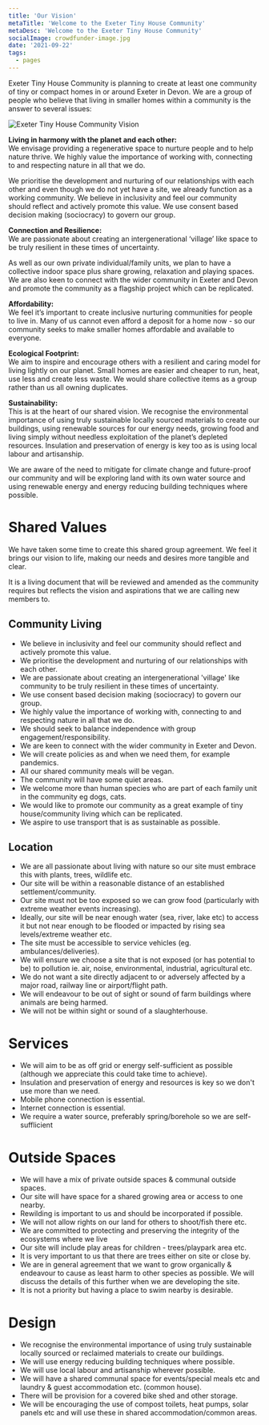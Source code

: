 ```yaml
---
title: 'Our Vision'
metaTitle: 'Welcome to the Exeter Tiny House Community'
metaDesc: 'Welcome to the Exeter Tiny House Community'
socialImage: crowdfunder-image.jpg
date: '2021-09-22'
tags:
  - pages
---
```


Exeter Tiny House Community is planning to create at least one community of tiny or compact homes in or around Exeter in Devon. We are a group of people who believe that living in smaller homes within a community is the answer to several issues:

![Exeter Tiny House Community Vision](/crowdfunder-image.jpg#right)

**Living in harmony with the planet and each other:**  
We envisage providing a regenerative space to nurture people and to help nature thrive. We highly value the importance of working with, connecting to and respecting nature in all that we do. 


We prioritise the development and nurturing of our relationships with each other and even though we do not yet have a site, we already function as a working community. We believe in inclusivity and feel our community should reflect and actively promote this value. We use consent based decision making (sociocracy) to govern our group. 

**Connection and Resilience:**  
We are passionate about creating an intergenerational ‘village’ like space to be truly resilient in these times of uncertainty. 

As well as our own private individual/family units, we plan to have a collective indoor space plus share growing, relaxation and playing spaces. We are also keen to connect with the wider community in Exeter and Devon and promote the community as a flagship project which can be replicated.

**Affordability:**  
We feel it’s important to create inclusive nurturing communities for people to live in. Many of us cannot even afford a deposit for a home now - so our community seeks to make smaller homes affordable and available to everyone. 

**Ecological Footprint:**  
We aim to inspire and encourage others with a resilient and caring model for living lightly on our planet. Small homes are easier and cheaper to run, heat, use less and create less waste. We would share collective items as a group rather than us all owning duplicates. 

**Sustainability:**  
This is at the heart of our shared vision. We recognise the environmental importance of using truly sustainable locally sourced materials to create our buildings, using renewable sources for our energy needs, growing food and living simply without needless exploitation of the planet’s depleted resources. Insulation and preservation of energy is key too as is using local labour and artisanship. 

We are aware of the need to mitigate for climate change and future-proof our community and will be exploring land with its own water source and using renewable energy and energy reducing building techniques where possible. 


# Shared Values

We have taken some time to create this shared group agreement. We feel it brings our vision to life, making our needs and desires more tangible and clear. 

It is a living document that will be reviewed and amended as the community requires but reflects the vision and aspirations that we are calling new members to.

## Community Living

- We believe in inclusivity and feel our community should reflect and actively promote this value.
- We prioritise the development and nurturing of our relationships with each other.
 - We are passionate about creating an intergenerational 'village' like community to be truly resilient in these times of uncertainty.
- We use consent based decision making (sociocracy) to govern our group.
- We highly value the importance of working with, connecting to and respecting nature in all that we do.
- We should seek to balance independence with group engagement/responsibility.
- We are keen to connect with the wider community in Exeter and Devon.
- We will create policies as and when we need them, for example pandemics.
- All our shared community meals will be vegan.
- The community will have some quiet areas.
- We welcome more than human species who are part of each family unit in the community eg dogs, cats.
- We would like to promote our community as a great example of tiny house/community living which can be replicated.
- We aspire to use transport that is as sustainable as possible.

## Location

- We are all passionate about living with nature so our site must embrace this with plants, trees, wildlife etc.
- Our site will be within a reasonable distance of an established settlement/community. 
- Our site must not be too exposed so we can grow food (particularly with extreme weather events increasing).
- Ideally, our site will be near enough water (sea, river, lake etc) to access it but not near enough to be flooded or impacted by rising sea levels/extreme weather etc.
- The site must be accessible to service vehicles (eg. ambulances/deliveries).
- We will ensure we choose a site that is not exposed (or has potential to be) to pollution ie. air, noise, environmental, industrial, agricultural etc.
- We do not want a site directly adjacent to or adversely affected by a major road, railway line or airport/flight path.
- We will endeavour to be out of sight or sound of farm buildings where animals are being harmed.
- We will not be within sight or sound of a slaughterhouse.

# Services

- We will aim to be as off grid or energy self-sufficient as possible (although we appreciate this could take time to achieve).
- Insulation and preservation of energy and resources is key so we don't use more than we need.
- Mobile phone connection is essential.
- Internet connection is essential.
- We require a water source, preferably spring/borehole so we are self-sufflicient

# Outside Spaces

- We will have a mix of private outside spaces & communal outside spaces.
- Our site will have space for a shared growing area or access to one nearby.
- Rewilding is important to us and should be incorporated if possible.
- We will not allow rights on our land for others to shoot/fish there etc.
- We are committed to protecting and preserving the integrity of the ecosystems where we live
- Our site will include play areas for children - trees/playpark area etc.
- It is very important to us that there are trees either on site or close by.
- We are in general agreement that we want to grow organically & endeavour to cause as least harm to other species as possible. We will discuss the details of this further when we are developing the site.
- It is not a priority but having a place to swim nearby is desirable.

# Design

- We recognise the environmental importance of using truly sustainable locally sourced or reclaimed materials to create our buildings.
- We will use energy reducing building techniques where possible.
- We will use local labour and artisanship wherever possible.
- We will have a shared communal space for events/special meals etc and laundry & guest accommodation etc. (common house).
- There will be provision for a covered bike shed and other storage.
- We will be encouraging the use of compost toilets, heat pumps, solar panels etc and will use these in shared accommodation/common areas.
